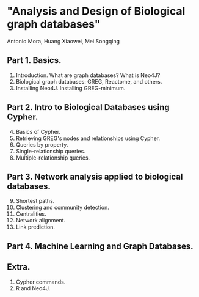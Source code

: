 # "Analysis and Design of Biological graph databases"
Antonio Mora, Huang Xiaowei, Mei Songqing

## Part 1. Basics.

1. Introduction. What are graph databases? What is Neo4J?
2. Biological graph databases: GREG, Reactome, and others.
3. Installing Neo4J. Installing GREG-minimum.

## Part 2. Intro to Biological Databases using Cypher.

4. Basics of Cypher.
5. Retrieving GREG's nodes and relationships using Cypher.
6. Queries by property.
7. Single-relationship queries.
8. Multiple-relationship queries.

## Part 3. Network analysis applied to biological databases.

9. Shortest paths.
10. Clustering and community detection.
11. Centralities.
12. Network alignment.
13. Link prediction.

## Part 4. Machine Learning and Graph Databases.

## Extra.
1. Cypher commands.
2. R and Neo4J.

